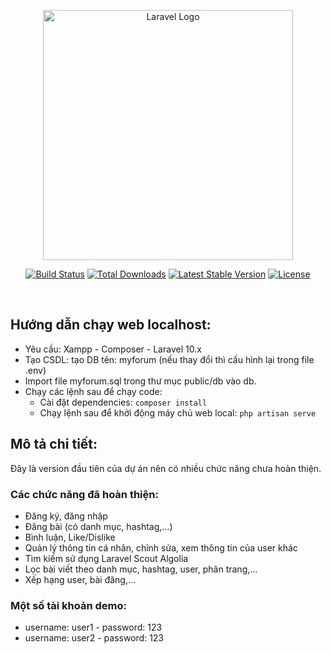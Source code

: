 <p align="center"><a href="https://laravel.com" target="_blank"><img src="https://raw.githubusercontent.com/laravel/art/master/logo-lockup/5%20SVG/2%20CMYK/1%20Full%20Color/laravel-logolockup-cmyk-red.svg" width="400" alt="Laravel Logo"></a></p>

<p align="center">
<a href="https://github.com/laravel/framework/actions"><img src="https://github.com/laravel/framework/workflows/tests/badge.svg" alt="Build Status"></a>
<a href="https://packagist.org/packages/laravel/framework"><img src="https://img.shields.io/packagist/dt/laravel/framework" alt="Total Downloads"></a>
<a href="https://packagist.org/packages/laravel/framework"><img src="https://img.shields.io/packagist/v/laravel/framework" alt="Latest Stable Version"></a>
<a href="https://packagist.org/packages/laravel/framework"><img src="https://img.shields.io/packagist/l/laravel/framework" alt="License"></a>
</p>
<br>
<h2>Hướng dẫn chạy web localhost:</h2>
<ul>
  <li>Yêu cầu: Xampp - Composer - Laravel 10.x</li>
  <li>Tạo CSDL: tạo DB tên: myforum (nếu thay đổi thì cấu hình lại trong file .env)</li>
  <li>Import file myforum.sql trong thư mục public/db vào db.</li>
  <li>Chạy các lệnh sau để chạy code:
    <ul>
      <li>Cài đặt dependencies: <code>composer install</code></li>
      <li>Chạy lệnh sau để khởi động máy chủ web local: <code>php artisan serve</code></li>
    </ul>
  </li>
</ul>

<h2>Mô tả chi tiết:</h2>
<p>Đây là version đầu tiên của dự án nên có nhiều chức năng chưa hoàn thiện.</p>
<h3>Các chức năng đã hoàn thiện:</h3>
<ul>
  <li>Đăng ký, đăng nhập</li>
  <li>Đăng bài (có danh mục, hashtag,...)</li>
  <li>Bình luận, Like/Dislike</li>
  <li>Quản lý thông tin cá nhân, chỉnh sửa, xem thông tin của user khác</li>
  <li>Tìm kiếm sử dụng Laravel Scout Algolia</li>
  <li>Lọc bài viết theo danh mục, hashtag, user, phân trang,...</li>
  <li>Xếp hạng user, bài đăng,...</li>
</ul>
<h3>Một số tài khoản demo:</h3>
<ul>
    <li>username: user1 - password: 123</li>
    <li>username: user2 - password: 123</li>
</ul>
 
